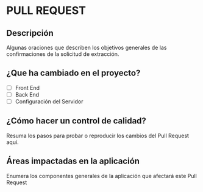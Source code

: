 # PULL REQUEST
## Descripción
  Algunas oraciones que describen los objetivos generales de las confirmaciones de la solicitud de extracción.
## ¿Que ha cambiado en el proyecto?
- [ ] Front End
- [ ] Back End
- [ ] Configuración del Servidor
## ¿Cómo hacer un control de calidad?
Resuma los pasos para probar o reproducir los cambios del Pull Request aquí.
## Áreas impactadas en la aplicación
Enumera los componentes generales de la aplicación que afectará este Pull Request
